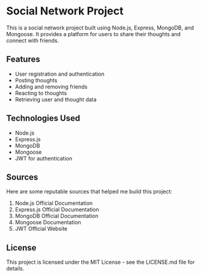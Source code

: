 # Social Network Project

This is a social network project built using Node.js, Express, MongoDB, and Mongoose. It provides a platform for users to share their thoughts and connect with friends.

## Features

* User registration and authentication
* Posting thoughts
* Adding and removing friends
* Reacting to thoughts
* Retrieving user and thought data

## Technologies Used

* Node.js
* Express.js
* MongoDB
* Mongoose
* JWT for authentication

## Sources

Here are some reputable sources that helped me build this project:

1. Node.js Official Documentation
2. Express.js Official Documentation
3. MongoDB Official Documentation
4. Mongoose Documentation
5. JWT Official Website

## License

This project is licensed under the MIT License - see the LICENSE.md file for details.


